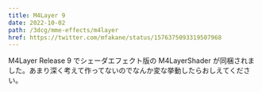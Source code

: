 ```yaml
---
title: M4Layer 9
date: 2022-10-02
path: /3dcg/mme-effects/m4layer
href: https://twitter.com/mfakane/status/1576375093319507968
---
```


M4Layer Release 9 でシェーダエフェクト版の M4LayerShader が同梱されました。あまり深く考えて作ってないのでなんか変な挙動したらおしえてください。
